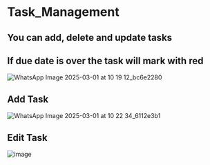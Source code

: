 # Task_Management

## You can add, delete and update tasks
## If due date is over the task will mark with red
![WhatsApp Image 2025-03-01 at 10 19 12_bc6e2280](https://github.com/user-attachments/assets/f84c2de1-eebe-4e89-a2e2-3f894edb115d)
## Add Task

![WhatsApp Image 2025-03-01 at 10 22 34_6112e3b1](https://github.com/user-attachments/assets/6ddfcb00-c757-4f75-b897-8986b34e0ac1)

## Edit Task
![image](https://github.com/user-attachments/assets/defe1995-9ae3-4aaa-b544-e946cd826e2b)


